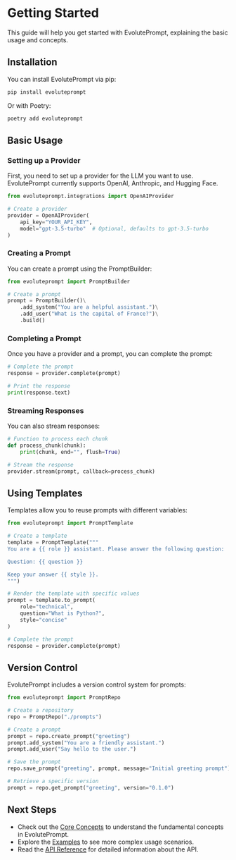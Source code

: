 # Getting Started

This guide will help you get started with EvolutePrompt, explaining the basic usage and concepts.

## Installation

You can install EvolutePrompt via pip:

```bash
pip install evoluteprompt
```

Or with Poetry:

```bash
poetry add evoluteprompt
```

## Basic Usage

### Setting up a Provider

First, you need to set up a provider for the LLM you want to use. EvolutePrompt currently supports OpenAI, Anthropic, and Hugging Face.

```python
from evoluteprompt.integrations import OpenAIProvider

# Create a provider
provider = OpenAIProvider(
    api_key="YOUR_API_KEY",
    model="gpt-3.5-turbo"  # Optional, defaults to gpt-3.5-turbo
)
```

### Creating a Prompt

You can create a prompt using the PromptBuilder:

```python
from evoluteprompt import PromptBuilder

# Create a prompt
prompt = PromptBuilder()\
    .add_system("You are a helpful assistant.")\
    .add_user("What is the capital of France?")\
    .build()
```

### Completing a Prompt

Once you have a provider and a prompt, you can complete the prompt:

```python
# Complete the prompt
response = provider.complete(prompt)

# Print the response
print(response.text)
```

### Streaming Responses

You can also stream responses:

```python
# Function to process each chunk
def process_chunk(chunk):
    print(chunk, end="", flush=True)

# Stream the response
provider.stream(prompt, callback=process_chunk)
```

## Using Templates

Templates allow you to reuse prompts with different variables:

```python
from evoluteprompt import PromptTemplate

# Create a template
template = PromptTemplate("""
You are a {{ role }} assistant. Please answer the following question:

Question: {{ question }}

Keep your answer {{ style }}.
""")

# Render the template with specific values
prompt = template.to_prompt(
    role="technical",
    question="What is Python?",
    style="concise"
)

# Complete the prompt
response = provider.complete(prompt)
```

## Version Control

EvolutePrompt includes a version control system for prompts:

```python
from evoluteprompt import PromptRepo

# Create a repository
repo = PromptRepo("./prompts")

# Create a prompt
prompt = repo.create_prompt("greeting")
prompt.add_system("You are a friendly assistant.")
prompt.add_user("Say hello to the user.")

# Save the prompt
repo.save_prompt("greeting", prompt, message="Initial greeting prompt")

# Retrieve a specific version
prompt = repo.get_prompt("greeting", version="0.1.0")
```

## Next Steps

- Check out the [Core Concepts](./core_concepts.md) to understand the fundamental concepts in EvolutePrompt.
- Explore the [Examples](./examples/index.md) to see more complex usage scenarios.
- Read the [API Reference](./api_reference/index.md) for detailed information about the API. 